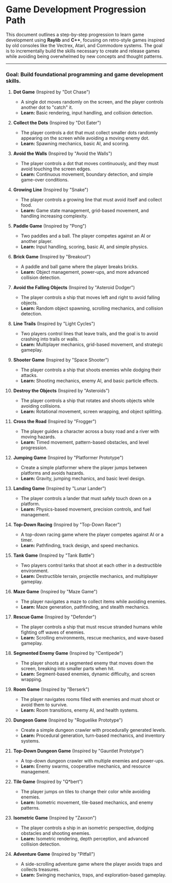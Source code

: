 # Game Development Progression Path

This document outlines a step-by-step progression to learn game development using **Raylib** and **C++**, focusing on retro-style games inspired by old consoles like the Vectrex, Atari, and Commodore systems. The goal is to incrementally build the skills necessary to create and release games while avoiding being overwhelmed by new concepts and thought patterns.

---

### Goal: Build foundational programming and game development skills.

1. **Dot Game** (Inspired by "Dot Chase")
   - A single dot moves randomly on the screen, and the player controls another dot to "catch" it.
   - **Learn:** Basic rendering, input handling, and collision detection.

2. **Collect the Dots** (Inspired by "Dot Eater")
   - The player controls a dot that must collect smaller dots randomly appearing on the screen while avoiding a moving enemy dot.
   - **Learn:** Spawning mechanics, basic AI, and scoring.

3. **Avoid the Walls** (Inspired by "Avoid the Walls")
   - The player controls a dot that moves continuously, and they must avoid touching the screen edges.
   - **Learn:** Continuous movement, boundary detection, and simple game-over conditions.

4. **Growing Line** (Inspired by "Snake")
   - The player controls a growing line that must avoid itself and collect food.
   - **Learn:** Game state management, grid-based movement, and handling increasing complexity.

5. **Paddle Game** (Inspired by "Pong")
   - Two paddles and a ball. The player competes against an AI or another player.
   - **Learn:** Input handling, scoring, basic AI, and simple physics.

6. **Brick Game** (Inspired by "Breakout")
   - A paddle and ball game where the player breaks bricks.
   - **Learn:** Object management, power-ups, and more advanced collision detection.

7. **Avoid the Falling Objects** (Inspired by "Asteroid Dodger")
   - The player controls a ship that moves left and right to avoid falling objects.
   - **Learn:** Random object spawning, scrolling mechanics, and collision detection.

8. **Line Trails** (Inspired by "Light Cycles")
   - Two players control lines that leave trails, and the goal is to avoid crashing into trails or walls.
   - **Learn:** Multiplayer mechanics, grid-based movement, and strategic gameplay.

9. **Shooter Game** (Inspired by "Space Shooter")
   - The player controls a ship that shoots enemies while dodging their attacks.
   - **Learn:** Shooting mechanics, enemy AI, and basic particle effects.

10. **Destroy the Objects** (Inspired by "Asteroids")
    - The player controls a ship that rotates and shoots objects while avoiding collisions.
    - **Learn:** Rotational movement, screen wrapping, and object splitting.

11. **Cross the Road** (Inspired by "Frogger")
    - The player guides a character across a busy road and a river with moving hazards.
    - **Learn:** Timed movement, pattern-based obstacles, and level progression.

12. **Jumping Game** (Inspired by "Platformer Prototype")
    - Create a simple platformer where the player jumps between platforms and avoids hazards.
    - **Learn:** Gravity, jumping mechanics, and basic level design.

13. **Landing Game** (Inspired by "Lunar Lander")
    - The player controls a lander that must safely touch down on a platform.
    - **Learn:** Physics-based movement, precision controls, and fuel management.

14. **Top-Down Racing** (Inspired by "Top-Down Racer")
    - A top-down racing game where the player competes against AI or a timer.
    - **Learn:** Pathfinding, track design, and speed mechanics.

15. **Tank Game** (Inspired by "Tank Battle")
    - Two players control tanks that shoot at each other in a destructible environment.
    - **Learn:** Destructible terrain, projectile mechanics, and multiplayer gameplay.

16. **Maze Game** (Inspired by "Maze Game")
    - The player navigates a maze to collect items while avoiding enemies.
    - **Learn:** Maze generation, pathfinding, and stealth mechanics.

17. **Rescue Game** (Inspired by "Defender")
    - The player controls a ship that must rescue stranded humans while fighting off waves of enemies.
    - **Learn:** Scrolling environments, rescue mechanics, and wave-based gameplay.

18. **Segmented Enemy Game** (Inspired by "Centipede")
    - The player shoots at a segmented enemy that moves down the screen, breaking into smaller parts when hit.
    - **Learn:** Segment-based enemies, dynamic difficulty, and screen wrapping.

19. **Room Game** (Inspired by "Berserk")
    - The player navigates rooms filled with enemies and must shoot or avoid them to survive.
    - **Learn:** Room transitions, enemy AI, and health systems.

20. **Dungeon Game** (Inspired by "Roguelike Prototype")
    - Create a simple dungeon crawler with procedurally generated levels.
    - **Learn:** Procedural generation, turn-based mechanics, and inventory systems.

21. **Top-Down Dungeon Game** (Inspired by "Gauntlet Prototype")
    - A top-down dungeon crawler with multiple enemies and power-ups.
    - **Learn:** Enemy swarms, cooperative mechanics, and resource management.

22. **Tile Game** (Inspired by "Q*bert")
    - The player jumps on tiles to change their color while avoiding enemies.
    - **Learn:** Isometric movement, tile-based mechanics, and enemy patterns.

23. **Isometric Game** (Inspired by "Zaxxon")
    - The player controls a ship in an isometric perspective, dodging obstacles and shooting enemies.
    - **Learn:** Isometric rendering, depth perception, and advanced collision detection.

24. **Adventure Game** (Inspired by "Pitfall")
    - A side-scrolling adventure game where the player avoids traps and collects treasures.
    - **Learn:** Swinging mechanics, traps, and exploration-based gameplay.
